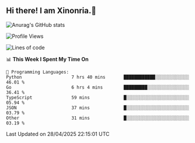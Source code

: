 ## Hi there! I am Xinonria.👋

![Anurag's GitHub stats](https://status-git-main-xinonrias-projects-f26540e3.vercel.app/api?username=xinonria&hide=stars,issues)

<!--START_SECTION:waka-->
![Profile Views](http://img.shields.io/badge/Profile%20Views-0-blue)

![Lines of code](https://img.shields.io/badge/From%20Hello%20World%20I%27ve%20Written-2.6%20million%20lines%20of%20code-blue)

📊 **This Week I Spent My Time On** 

```text
💬 Programming Languages: 
Python                   7 hrs 40 mins       ████████████░░░░░░░░░░░░░   46.01 % 
Go                       6 hrs 4 mins        █████████░░░░░░░░░░░░░░░░   36.41 % 
TypeScript               59 mins             █░░░░░░░░░░░░░░░░░░░░░░░░   05.94 % 
JSON                     37 mins             █░░░░░░░░░░░░░░░░░░░░░░░░   03.79 % 
Other                    31 mins             █░░░░░░░░░░░░░░░░░░░░░░░░   03.19 % 
```


 Last Updated on 28/04/2025 22:15:01 UTC
<!--END_SECTION:waka-->

<!--
**xinonria/xinonria** is a ✨ _special_ ✨ repository because its `README.md` (this file) appears on your GitHub profile.

Here are some ideas to get you started:

- 🔭 I’m currently working on ...
- 🌱 I’m currently learning ...
- 👯 I’m looking to collaborate on ...
- 🤔 I’m looking for help with ...
- 💬 Ask me about ...
- 📫 How to reach me: ...
- 😄 Pronouns: ...
- ⚡ Fun fact: ...
-->
